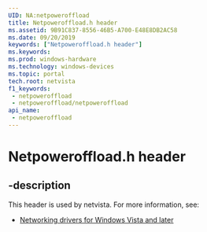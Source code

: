 ```yaml
---
UID: NA:netpoweroffload
title: Netpoweroffload.h header
ms.assetid: 9B91C837-8556-46B5-A700-E48E8DB2AC58
ms.date: 09/20/2019
keywords: ["Netpoweroffload.h header"]
ms.keywords: 
ms.prod: windows-hardware
ms.technology: windows-devices
ms.topic: portal
tech.root: netvista
f1_keywords:
 - netpoweroffload
 - netpoweroffload/netpoweroffload
api_name:
 - netpoweroffload
---
```


# Netpoweroffload.h header


## -description

This header is used by netvista. For more information, see:

- [Networking drivers for Windows Vista and later](../_netvista/index.md)

